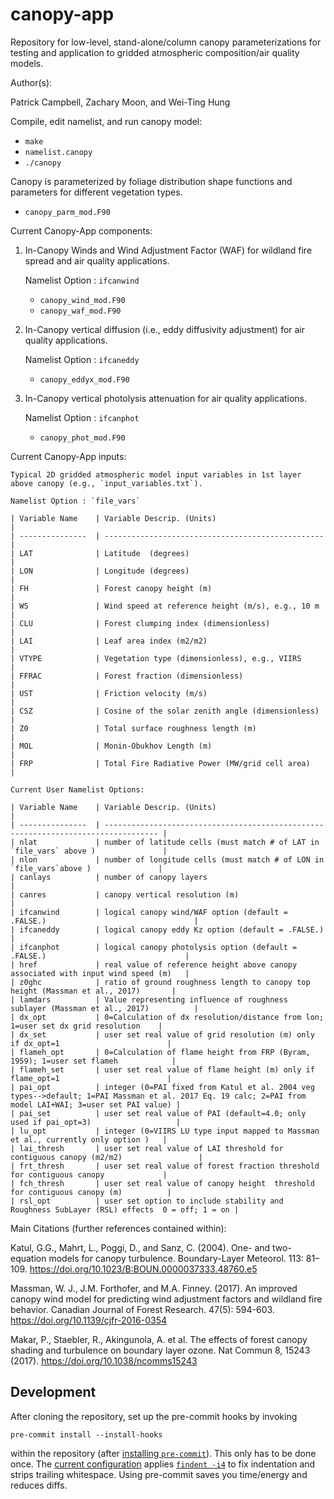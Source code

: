 # canopy-app
Repository for low-level, stand-alone/column canopy parameterizations for testing and application to gridded atmospheric composition/air quality models.

Author(s):

Patrick Campbell, Zachary Moon, and Wei-Ting Hung

Compile, edit namelist, and run canopy model:
- `make`
- `namelist.canopy`
- `./canopy`

Canopy is parameterized by foliage distribution shape functions and parameters for different vegetation types.

- `canopy_parm_mod.F90`

Current Canopy-App components:

1.  In-Canopy Winds and Wind Adjustment Factor (WAF) for wildland fire spread and air quality applications.

    Namelist Option : `ifcanwind`

    - `canopy_wind_mod.F90`
    - `canopy_waf_mod.F90`

2.  In-Canopy vertical diffusion (i.e., eddy diffusivity adjustment) for air quality applications.

    Namelist Option : `ifcaneddy`

    - `canopy_eddyx_mod.F90`

3.  In-Canopy vertical photolysis attenuation for air quality applications.

    Namelist Option : `ifcanphot`

    - `canopy_phot_mod.F90`

Current Canopy-App inputs:

    Typical 2D gridded atmospheric model input variables in 1st layer above canopy (e.g., `input_variables.txt`).

    Namelist Option : `file_vars`

    | Variable Name    | Variable Descrip. (Units)                         |
    | ---------------  | ------------------------------------------------- |  
    | LAT              | Latitude  (degrees)                               |
    | LON              | Longitude (degrees)                               |
    | FH               | Forest canopy height (m)                          |
    | WS               | Wind speed at reference height (m/s), e.g., 10 m  |
    | CLU              | Forest clumping index (dimensionless)             |
    | LAI              | Leaf area index (m2/m2)                           |
    | VTYPE            | Vegetation type (dimensionless), e.g., VIIRS      |
    | FFRAC            | Forest fraction (dimensionless)                   |
    | UST              | Friction velocity (m/s)                           |
    | CSZ              | Cosine of the solar zenith angle (dimensionless)  |
    | Z0               | Total surface roughness length (m)                |
    | MOL              | Monin-Obukhov Length (m)                          |
    | FRP              | Total Fire Radiative Power (MW/grid cell area)    |

    Current User Namelist Options:

    | Variable Name    | Variable Descrip. (Units)                                                          |
    | ---------------  | ---------------------------------------------------------------------------------- |
    | nlat             | number of latitude cells (must match # of LAT in `file_vars` above )               |
    | nlon             | number of longitude cells (must match # of LON in `file_vars`above )               |
    | canlays          | number of canopy layers                                                            |
    | canres           | canopy vertical resolution (m)                                                     |
    | ifcanwind        | logical canopy wind/WAF option (default = .FALSE.)                                 |
    | ifcaneddy        | logical canopy eddy Kz option (default = .FALSE.)                                  |
    | ifcanphot        | logical canopy photolysis option (default = .FALSE.)                               |
    | href             | real value of reference height above canopy associated with input wind speed (m)   |
    | z0ghc            | ratio of ground roughness length to canopy top height (Massman et al., 2017)       |
    | lamdars          | Value representing influence of roughness sublayer (Massman et al., 2017)          |
    | dx_opt           | 0=Calculation of dx resolution/distance from lon; 1=user set dx grid resolution    |
    | dx_set           | user set real value of grid resolution (m) only if dx_opt=1                        |
    | flameh_opt       | 0=Calculation of flame height from FRP (Byram, 1959); 1=user set flameh            |
    | flameh_set       | user set real value of flame height (m) only if flame_opt=1                        |
    | pai_opt          | integer (0=PAI fixed from Katul et al. 2004 veg types-->default; 1=PAI Massman et al. 2017 Eq. 19 calc; 2=PAI from model LAI+WAI; 3=user set PAI value) |
    | pai_set          | user set real value of PAI (default=4.0; only used if pai_opt=3)                   |
    | lu_opt           | integer (0=VIIRS LU type input mapped to Massman et al., currently only option )   |
    | lai_thresh       | user set real value of LAI threshold for contiguous canopy (m2/m2)                 |
    | frt_thresh       | user set real value of forest fraction threshold for contiguous canopy             |
    | fch_thresh       | user set real value of canopy height  threshold for contiguous canopy (m)          |
    | rsl_opt          | user set option to include stability and Roughness SubLayer (RSL) effects  0 = off; 1 = on |

Main Citations (further references contained within):

Katul, G.G., Mahrt, L., Poggi, D., and Sanz, C. (2004). One- and two-equation models for canopy turbulence. Boundary-Layer Meteorol. 113: 81–109. https://doi.org/10.1023/B:BOUN.0000037333.48760.e5

Massman, W. J., J.M. Forthofer, and M.A. Finney. (2017). An improved canopy wind model for predicting wind adjustment factors and wildland fire behavior. Canadian Journal of Forest Research. 47(5): 594-603. https://doi.org/10.1139/cjfr-2016-0354

Makar, P., Staebler, R., Akingunola, A. et al. The effects of forest canopy shading and turbulence on boundary layer ozone. Nat Commun 8, 15243 (2017). https://doi.org/10.1038/ncomms15243

## Development

After cloning the repository,
set up the pre-commit hooks by invoking
```
pre-commit install --install-hooks
```
within the repository (after [installing `pre-commit`](https://pre-commit.com/#installation)).
This only has to be done once.
The [current configuration](./.pre-commit-config.yaml) applies
[`findent -i4`](https://www.ratrabbit.nl/ratrabbit/findent/) to fix indentation
and strips trailing whitespace.
Using pre-commit saves you time/energy and reduces diffs.
